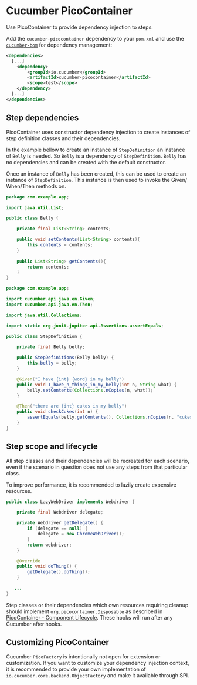 Cucumber PicoContainer
======================

Use PicoContainer to provide dependency injection to steps.

Add the `cucumber-picocontainer` dependency to your `pom.xml`
and use the [`cucumber-bom`](../cucumber-bom/README.md) for dependency management:

```xml
<dependencies>
  [...]
    <dependency>
        <groupId>io.cucumber</groupId>
        <artifactId>cucumber-picocontainer</artifactId>
        <scope>test</scope>
    </dependency>
  [...]
</dependencies>
```

## Step dependencies

PicoContainer uses constructor dependency injection to create instances
of step definition classes and their dependencies.

In the example bellow to create an instance of `StepDefinition` an instance of
`Belly` is needed. So `Belly` is a dependency of `StepDefinition`. `Belly` has
no dependencies and can be created with the default constructor.

Once an instance of `Belly` has been created, this can be used to create an
instance of `StepDefinition`. This instance is then used to invoke the Given/
When/Then methods on.


```java
package com.example.app;

import java.util.List;

public class Belly {

    private final List<String> contents;

    public void setContents(List<String> contents){
        this.contents = contents;
    }
    
    public List<String> getContents(){
        return contents;
    }
}
```

```java
package com.example.app;

import cucumber.api.java.en.Given;
import cucumber.api.java.en.Then;

import java.util.Collections;

import static org.junit.jupiter.api.Assertions.assertEquals;

public class StepDefinition {

    private final Belly belly;

    public StepDefinitions(Belly belly) {
        this.belly = belly;
    }

    @Given("I have {int} {word} in my belly")
    public void I_have_n_things_in_my_belly(int n, String what) {
        belly.setContents(Collections.nCopies(n, what));
    }

    @Then("there are {int} cukes in my belly")
    public void checkCukes(int n) {
        assertEquals(belly.getContents(), Collections.nCopies(n, "cukes"));
    }
}
```

## Step scope and lifecycle

All step classes and their dependencies will be recreated for each
scenario, even if the scenario in question does not use any steps from
that particular class.

To improve performance, it is recommended to lazily create expensive
resources.

```java
public class LazyWebDriver implements Webdriver {

    private final Webdriver delegate;

    private Webdriver getDelegate() {
        if (delegate == null) {
            delegate = new ChromeWebDriver();
        } 
        return webdriver;
    }

    @Override
    public void doThing() {
        getDelegate().doThing();
    }
   
   ...
}
```

Step classes or their dependencies which own resources requiring cleanup
should implement `org.picocontainer.Disposable` as described in
[PicoContainer - Component Lifecycle](http://picocontainer.com/lifecycle.html).
These hooks will run after any Cucumber after hooks.

## Customizing PicoContainer

Cucumber `PicoFactory` is intentionally not open for extension or
customization. If you want to customize your dependency injection context,
it is recommended to provide your own implementation of 
`io.cucumber.core.backend.ObjectFactory` and make it available through
SPI.
